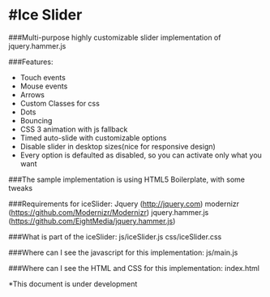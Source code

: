 #Ice Slider
=========

###Multi-purpose highly customizable slider implementation of jquery.hammer.js

###Features:
- Touch events
- Mouse events
- Arrows
- Custom Classes for css
- Dots
- Bouncing
- CSS 3 animation with js fallback
- Timed auto-slide with customizable options
- Disable slider in desktop sizes(nice for responsive design)
- Every option is defaulted as disabled, so you can activate only what you want

###The sample implementation is using HTML5 Boilerplate, with some tweaks

###Requirements for iceSlider:
Jquery (http://jquery.com)
modernizr (https://github.com/Modernizr/Modernizr)
jquery.hammer.js (https://github.com/EightMedia/jquery.hammer.js)

###What is part of the iceSlider:
js/iceSlider.js
css/iceSlider.css

###Where can I see the javascript for this implementation:
js/main.js

###Where can I see the HTML and CSS for this implementation:
index.html


*This document is under development